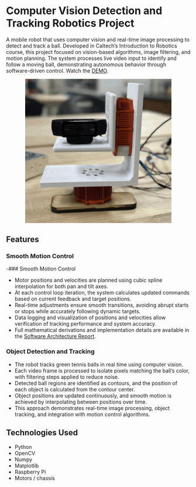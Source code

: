 # Computer Vision Detection and Tracking Robotics Project
A mobile robot that uses computer vision and real-time image processing to detect and track a ball. Developed in Caltech’s Introduction to Robotics course, this project focused on vision-based algorithms, image filtering, and motion planning. The system processes live video input to identify and follow a moving ball, demonstrating autonomous behavior through software-driven control. Watch the [DEMO](https://www.youtube.com/watch?v=-PGfyatwvf8).

<p align="center">
  <img src="Front-View-of-Robot.png" width="400">
</p>

## Features
### Smooth Motion Control
-### Smooth Motion Control
- Motor positions and velocities are planned using cubic spline interpolation for both pan and tilt axes.
- At each control loop iteration, the system calculates updated commands based on current feedback and target positions.
- Real-time adjustments ensure smooth transitions, avoiding abrupt starts or stops while accurately following dynamic targets.
- Data logging and visualization of positions and velocities allow verification of tracking performance and system accuracy.
- Full mathematical derivations and implementation details are available in the [Software Architecture Report](Software-Architecture-Report.pdf).

### Object Detection and Tracking
- The robot tracks green tennis balls in real time using computer vision.
- Each video frame is processed to isolate pixels matching the ball’s color, with filtering steps applied to reduce noise.
- Detected ball regions are identified as contours, and the position of each object is calculated from the contour center.
- Object positions are updated continuously, and smooth motion is achieved by interpolating between positions over time.
- This approach demonstrates real-time image processing, object tracking, and integration with motion control algorithms.


## Technologies Used
- Python
- OpenCV 
- Numpy
- Matplotlib
- Raspberry Pi 
- Motors / chassis 
  
